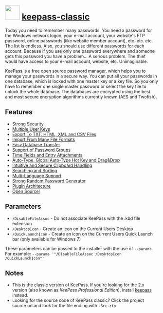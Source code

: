 # <img src="https://cdn.jsdelivr.net/gh/chocolatey/chocolatey-coreteampackages@edba4a5849ff756e767cba86641bea97ff5721fe/icons/keepass.svg" width="48" height="48"/> [keepass-classic](https://chocolatey.org/packages/keepass-classic)


Today you need to remember many passwords. You need a password for the Windows network logon, your e-mail account, your website's FTP password, online passwords (like website member account), etc. etc. etc. The list is endless. Also, you should use different passwords for each account. Because if you use only one password everywhere and someone gets this password you have a problem... A serious problem. The thief would have access to your e-mail account, website, etc. Unimaginable.

KeePass is a free open source password manager, which helps you to manage your passwords in a secure way. You can put all your passwords in one database, which is locked with one master key or a key file. So you only have to remember one single master password or select the key file to unlock the whole database. The databases are encrypted using the best and most secure encryption algorithms currently known (AES and Twofish).

## Features
- [Strong Security](http://keepass.info/features.html#lnksec)
- [Multiple User Keys](http://keepass.info/features.html#lnkkeys)
- [Export To TXT, HTML, XML and CSV Files](http://keepass.info/features.html#lnkexp)
- [Import From Many File Formats](http://keepass.info/features.html#lnkimp)
- [Easy Database Transfer](http://keepass.info/features.html#lnktrans)
- [Support of Password Groups](http://keepass.info/features.html#lnkgroups)
- [Time Fields and Entry Attachments](http://keepass.info/features.html#lnktimes)
- [Auto-Type, Global Auto-Type Hot Key and Drag&Drop](http://keepass.info/features.html#lnkdragdrop)
- [Intuitive and Secure Clipboard Handling](http://keepass.info/features.html#lnkclipboard)
- [Searching and Sorting](http://keepass.info/features.html#lnksearch)
- [Multi-Language Support](http://keepass.info/features.html#lnkmultilang)
- [Strong Random Password Generator](http://keepass.info/features.html#lnkrandgen)
- [Plugin Architecture](http://keepass.info/features.html#lnkplugins)
- [Open Source!](http://keepass.info/features.html#lnkopensrc)

## Parameters
- `/DisableFileAssoc` - Do not associate KeePass with the .kbd file extension
- `/DesktopIcon` - Create an icon on the Current Users Desktop
- `/QuickLaunchIcon` - Create an icon on the Current Users Quick Launch bar (only available for Windows 7)

These parameters can be passed to the installer with the use of `--params`.
For example: `--params '"/DisableFileAssoc /DesktopIcon /QuickLaunchIcon"'`

## Notes
- This is the classic version of KeePass. If you're looking for the 2.x version (also known as *KeePass Professional Edition*), install [keepass](/packages/keepass) instead.
- Looking for the source code of KeePass classic? Click the project source url and look for the file ending with `-Src.zip`

